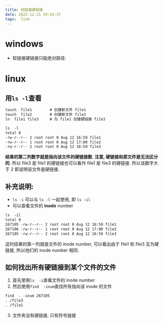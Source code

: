 ```yaml
---
title: 软链接硬链接
date: 2022-12-21 19:54:37  
tags:  link  
---
```

# windows
- 软链接硬链接只能绝对路径:

# linux
## 用`ls -l`查看

```bash
touch  file1        # 创建新文件 file1
touch  file2        # 创建新文件 file2
ln  file1 file3     # 为 file1 创建硬链接 file3

ls  -l
total 0
-rw-r--r-- 2 root root 0 Aug 12 16:59 file1
-rw-r--r-- 1 root root 0 Aug 12 17:00 file2
-rw-r--r-- 2 root root 0 Aug 12 16:59 file3
```

**结果的第二列数字就是指向该文件的硬链接数**. **注意, 硬链接和原文件是无法区分的**. 所以 file3 是 file1 的硬链接也可以看作 file1 是 file3 的硬链接. 所以该数字大于 2 即说明该文件是硬链接. 


## 补充说明:
- `ls -i` 可以与 `ls -l` 一起使用, 即 `ls -il`
- 可以查看文件的 **inode** number  
```bash
ls  -il
total 0
267105 -rw-r--r-- 2 root root 0 Aug 12 16:59 file1
267106 -rw-r--r-- 1 root root 0 Aug 12 17:00 file2
267105 -rw-r--r-- 2 root root 0 Aug 12 16:59 file3
```
这时结果的第一列就是文件的 inode number, 可以看出由于 file1 和 file3 互为硬链接, 所以他们的 inode number 相同.  

## 如何找出所有硬链接到某个文件的文件
1. 首先使用`ls  -i`查看文件的 inode number
2. 然后使用`find  -inum`查找所有指向该 inode 的文件
```bash
find  . -inum 267105
. /file3
. /file1
```
3. 文件夹没有硬链接, 只有符号链接